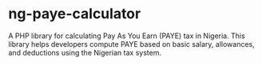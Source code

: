 # ng-paye-calculator
A PHP library for calculating Pay As You Earn (PAYE) tax in Nigeria. This library helps developers compute PAYE based on basic salary, allowances, and deductions using the Nigerian tax system.
